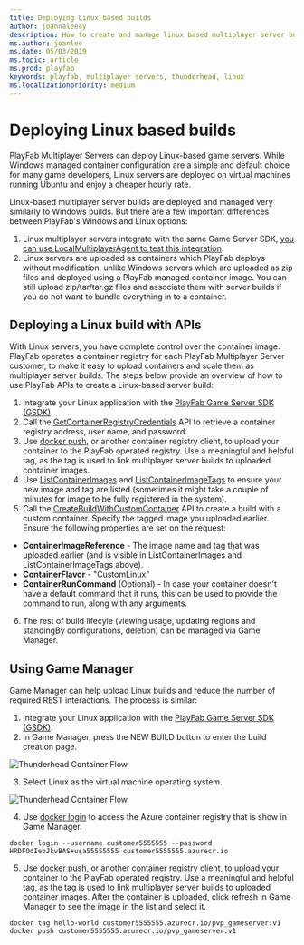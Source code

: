 ```yaml
---
title: Deploying Linux based builds
author: joannaleecy
description: How to create and manage linux based multiplayer server builds.
ms.author: joanlee
ms.date: 05/03/2019
ms.topic: article
ms.prod: playfab
keywords: playfab, multiplayer servers, thunderhead, linux
ms.localizationpriority: medium
---
```


# Deploying Linux based builds

PlayFab Multiplayer Servers can deploy Linux-based game servers. While Windows managed container configuration are a simple and default choice for many game developers, Linux servers are deployed on virtual machines running Ubuntu and enjoy a cheaper hourly rate. 

Linux-based multiplayer server builds are deployed and managed very similarly to Windows builds. But there are a few important differences between PlayFab's Windows and Linux options:
1.  Linux multiplayer servers integrate with the same Game Server SDK, [you can use LocalMultiplayerAgent to test this integration](https://github.com/PlayFab/MpsAgent/blob/main/lcow.md).
2.  Linux servers are uploaded as containers which PlayFab deploys without modification, unlike Windows servers which are uploaded as zip files and deployed using a PlayFab managed container image. You can still upload zip/tar/tar.gz files and associate them with server builds if you do not want to bundle everything in to a container.


## Deploying a Linux build with APIs

With Linux servers, you have complete control over the container image. PlayFab operates a container registry for each PlayFab Multiplayer Server customer, to make it easy to upload containers and scale them as multiplayer server builds. The steps below provide an overview of how to use PlayFab APIs to create a Linux-based server build:

1. Integrate your Linux application with the [PlayFab Game Server SDK (GSDK)](integrating-game-servers-with-gsdk.md).
2. Call the [GetContainerRegistryCredentials](https://docs.microsoft.com/rest/api/playfab/multiplayer/multiplayerserver/getcontainerregistrycredentials?view=playfab-rest) API to retrieve a container registry address, user name, and password.
3. Use [docker push](https://docs.docker.com/engine/reference/commandline/push/), or another container registry client, to upload your container to the PlayFab operated registry. Use a meaningful and helpful tag, as the tag is used to link multiplayer server builds to uploaded container images.
4. Use [ListContainerImages](https://docs.microsoft.com/rest/api/playfab/multiplayer/multiplayerserver/listcontainerimages?view=playfab-rest) and [ListContainerImageTags](https://docs.microsoft.com/rest/api/playfab/multiplayer/multiplayerserver/listcontainerimagetags?view=playfab-rest) to ensure your new image and tag are listed (sometimes it might take a couple of minutes for image to be fully registered in the system).
5. Call the [CreateBuildWithCustomContainer](https://docs.microsoft.com/rest/api/playfab/multiplayer/multiplayerserver/createbuildwithcustomcontainer?view=playfab-rest) API to create a build with a custom container. Specify the tagged image you uploaded earlier. Ensure the following properties are set on the request:
  * **ContainerImageReference** - The image name and tag that was uploaded earlier (and is visible in ListContainerImages and ListContainerImageTags above).
  * **ContainerFlavor** - "CustomLinux"
  * **ContainerRunCommand** (Optional) - In case your container doesn't have a default command that it runs, this can be used to provide the command to run, along with any arguments.
6. The rest of build lifecyle (viewing usage, updating regions and standingBy configurations, deletion) can be managed via Game Manager.

## Using Game Manager
Game Manager can help upload Linux builds and reduce the number of required REST interactions. The process is similar:

1. Integrate your Linux application with the [PlayFab Game Server SDK (GSDK)](integrating-game-servers-with-gsdk.md).
2. In Game Manager, press the NEW BUILD button to enter the build creation page.

![Thunderhead Container Flow](media/tutorials/new-build-button.png)

3. Select Linux as the virtual machine operating system. 

![Thunderhead Container Flow](media/tutorials/game-manager-linux.png)

4. Use [docker login](https://docs.docker.com/engine/reference/commandline/login/) to access the Azure container registry that is show in Game Manager.
```
docker login --username customer5555555 --password HRDFOdIebJkvBAS+usa55555555 customer5555555.azurecr.io
```
5. Use [docker push](https://docs.docker.com/engine/reference/commandline/push/), or another container registry client, to upload your container to the PlayFab operated registry. Use a meaningful and helpful tag, as the tag is used to link multiplayer server builds to uploaded container images. After the container is uploaded, click refresh in Game Manager to see the image in the list and select it.

```
docker tag hello-world customer5555555.azurecr.io/pvp_gameserver:v1
docker push customer5555555.azurecr.io/pvp_gameserver:v1
```
